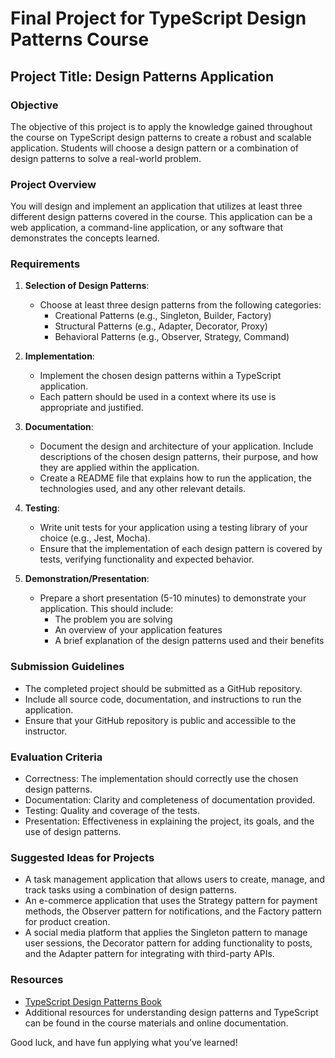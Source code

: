 # Final Project for TypeScript Design Patterns Course

## Project Title: Design Patterns Application

### Objective
The objective of this project is to apply the knowledge gained throughout the course on TypeScript design patterns to create a robust and scalable application. Students will choose a design pattern or a combination of design patterns to solve a real-world problem.

### Project Overview
You will design and implement an application that utilizes at least three different design patterns covered in the course. This application can be a web application, a command-line application, or any software that demonstrates the concepts learned.

### Requirements
1. **Selection of Design Patterns**:
    - Choose at least three design patterns from the following categories:
        - Creational Patterns (e.g., Singleton, Builder, Factory)
        - Structural Patterns (e.g., Adapter, Decorator, Proxy)
        - Behavioral Patterns (e.g., Observer, Strategy, Command)

2. **Implementation**:
    - Implement the chosen design patterns within a TypeScript application.
    - Each pattern should be used in a context where its use is appropriate and justified.

3. **Documentation**:
    - Document the design and architecture of your application. Include descriptions of the chosen design patterns, their purpose, and how they are applied within the application.
    - Create a README file that explains how to run the application, the technologies used, and any other relevant details.

4. **Testing**:
    - Write unit tests for your application using a testing library of your choice (e.g., Jest, Mocha).
    - Ensure that the implementation of each design pattern is covered by tests, verifying functionality and expected behavior.

5. **Demonstration/Presentation**:
    - Prepare a short presentation (5-10 minutes) to demonstrate your application. This should include:
        - The problem you are solving
        - An overview of your application features
        - A brief explanation of the design patterns used and their benefits

### Submission Guidelines
- The completed project should be submitted as a GitHub repository.
- Include all source code, documentation, and instructions to run the application.
- Ensure that your GitHub repository is public and accessible to the instructor.

### Evaluation Criteria
- Correctness: The implementation should correctly use the chosen design patterns.
- Documentation: Clarity and completeness of documentation provided.
- Testing: Quality and coverage of the tests.
- Presentation: Effectiveness in explaining the project, its goals, and the use of design patterns.

### Suggested Ideas for Projects
- A task management application that allows users to create, manage, and track tasks using a combination of design patterns.
- An e-commerce application that uses the Strategy pattern for payment methods, the Observer pattern for notifications, and the Factory pattern for product creation.
- A social media platform that applies the Singleton pattern to manage user sessions, the Decorator pattern for adding functionality to posts, and the Adapter pattern for integrating with third-party APIs.

### Resources
- [TypeScript Design Patterns Book](https://www.packtpub.com/product/mastering-typescript-fourth-edition/9781800564732)
- Additional resources for understanding design patterns and TypeScript can be found in the course materials and online documentation.

Good luck, and have fun applying what you’ve learned!